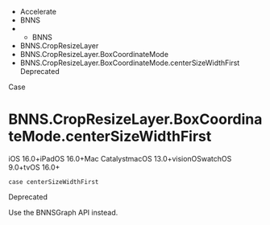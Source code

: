 

- Accelerate
- BNNS
- 
  - BNNS
- BNNS.CropResizeLayer
- BNNS.CropResizeLayer.BoxCoordinateMode
-  BNNS.CropResizeLayer.BoxCoordinateMode.centerSizeWidthFirst Deprecated

Case

# BNNS.CropResizeLayer.BoxCoordinateMode.centerSizeWidthFirst

iOS 16.0+iPadOS 16.0+Mac CatalystmacOS 13.0+visionOSwatchOS 9.0+tvOS 16.0+

``` source
case centerSizeWidthFirst
```

Deprecated

Use the BNNSGraph API instead.

